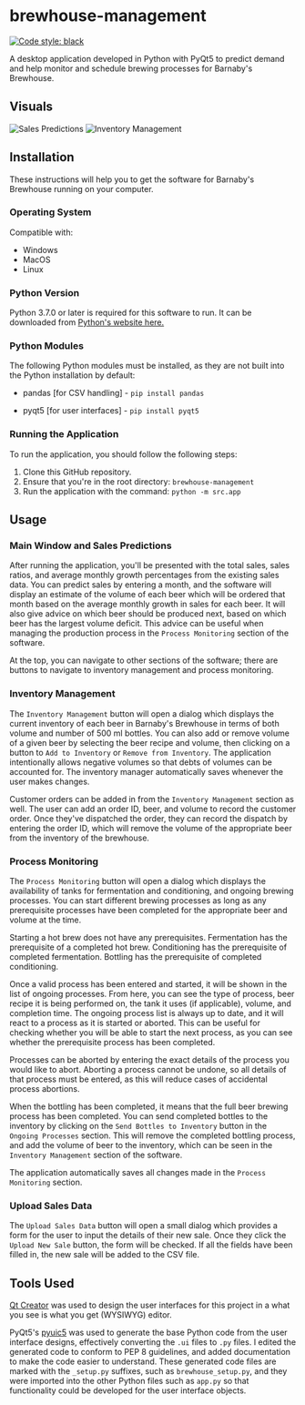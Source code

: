 # brewhouse-management

[![Code style: black](https://img.shields.io/badge/code%20style-black-000000.svg)](https://github.com/psf/black)

A desktop application developed in Python with PyQt5 to predict demand and help
monitor and schedule brewing processes for Barnaby's Brewhouse.

## Visuals

![Sales Predictions](https://i.imgur.com/3S2AThA.gif)
![Inventory Management](https://i.imgur.com/zpZNONO.gif)

## Installation

These instructions will help you to get the software for Barnaby's Brewhouse
running on your computer.

### Operating System

Compatible with:

- Windows
- MacOS
- Linux

### Python Version

Python 3.7.0 or later is required for this software to run. It can be downloaded
from [Python's website here.](https://www.python.org/getit/)

### Python Modules

The following Python modules must be installed, as they are not built into the
Python installation by default:

- pandas [for CSV handling] - `pip install pandas`

- pyqt5 [for user interfaces] - `pip install pyqt5`

### Running the Application

To run the application, you should follow the following steps:

1. Clone this GitHub repository.
2. Ensure that you're in the root directory: `brewhouse-management`
3. Run the application with the command: `python -m src.app`

## Usage

### Main Window and Sales Predictions

After running the application, you'll be presented with the
total sales, sales ratios, and average monthly growth percentages from the
existing sales data. You can predict sales by entering a month, and the
software will display an estimate of the volume of each beer which will be
ordered that month based on the average monthly growth in sales for each beer.
It will also give advice on which beer should be produced next, based on which
beer has the largest volume deficit. This advice can be useful when managing the
production process in the `Process Monitoring` section of the software.

At the top, you can navigate to other sections of the software; there are
buttons to navigate to inventory management and process monitoring.

### Inventory Management

The `Inventory Management` button will open a dialog which displays the current
inventory of each beer in Barnaby's Brewhouse in terms of both volume and
number of 500 ml bottles. You can also add or remove volume of a given beer by
selecting the beer recipe and volume, then clicking on a button to
`Add to Inventory` or `Remove from Inventory`. The application intentionally
allows negative volumes so that debts of volumes can be accounted for. The
inventory manager automatically saves whenever the user makes changes.

Customer orders can be added in from the `Inventory Management` section as
well. The user can add an order ID, beer, and volume to record the customer
order. Once they've dispatched the order, they can record the dispatch by
entering the order ID, which will remove the volume of the appropriate beer
from the inventory of the brewhouse.

### Process Monitoring

The `Process Monitoring` button will open a dialog which displays the
availability of tanks for fermentation and conditioning, and ongoing brewing
processes. You can start different brewing processes as long as any
prerequisite processes have been completed for the appropriate beer and volume
at the time.

Starting a hot brew does not have any prerequisites. Fermentation has the
prerequisite of a completed hot brew. Conditioning has the prerequisite of
completed fermentation. Bottling has the prerequisite of completed conditioning.

Once a valid process has been entered and started, it will be shown in the list
of ongoing processes. From here, you can see the type of process, beer recipe it
is being performed on, the tank it uses (if applicable), volume, and
completion time. The ongoing process list is always up to date, and it will
react to a process as it is started or aborted. This can be useful for checking
whether you will be able to start the next process, as you can see whether the
prerequisite process has been completed.

Processes can be aborted by entering the exact details of the process you would
like to abort. Aborting a process cannot be undone, so all details of that
process must be entered, as this will reduce cases of accidental process
abortions.

When the bottling has been completed, it means that the full beer brewing
process has been completed. You can send completed bottles to the inventory by
clicking on the `Send Bottles to Inventory` button in the `Ongoing Processes`
section. This will remove the completed bottling process, and add the volume of
beer to the inventory, which can be seen in the `Inventory Management` section
of the software.

The application automatically saves all changes made in the `Process Monitoring`
section.

### Upload Sales Data

The `Upload Sales Data` button will open a small dialog which provides a form
for the user to input the details of their new sale. Once they click the
`Upload New Sale` button, the form will be checked. If all the fields have been
filled in, the new sale will be added to the CSV file.

## Tools Used

[Qt Creator](https://www.qt.io/download) was used to design the user interfaces
for this project in a what you see is what you get (WYSIWYG) editor.

PyQt5's
[pyuic5](https://www.riverbankcomputing.com/static/Docs/PyQt5/designer.html)
was used to generate the base Python code from the user interface designs,
effectively converting the `.ui` files to `.py` files. I edited the generated
code to conform to PEP 8 guidelines, and added documentation to make the code
easier to understand. These generated code files are marked with the
`_setup.py` suffixes, such as `brewhouse_setup.py`, and they were imported into
the other Python files such as `app.py` so that functionality could be
developed for the user interface objects.
